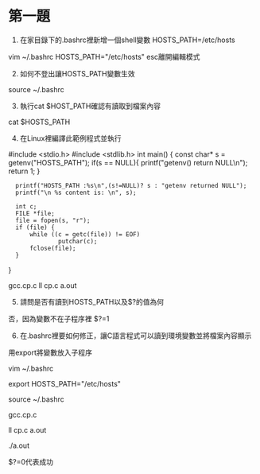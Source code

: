 # 第一題

1. 在家目錄下的.bashrc裡新增一個shell變數 HOSTS_PATH=/etc/hosts

  vim ~/.bashrc
  HOSTS_PATH="/etc/hosts"
  esc離開編輯模式

2. 如何不登出讓HOSTS_PATH變數生效
  
  source ~/.bashrc
  
3. 執行cat $HOST_PATH確認有讀取到檔案內容

  cat $HOSTS_PATH
  
4. 在Linux裡編譯此範例程式並執行
  
  #include <stdio.h>
  #include <stdlib.h>
  int main()
  {
      const char* s = getenv("HOSTS_PATH");
      if(s == NULL){
          printf("getenv() return NULL\n");
          return 1;
      }
    
      printf("HOSTS_PATH :%s\n",(s!=NULL)? s : "getenv returned NULL");
      printf("\n %s content is: \n", s);

      int c;
      FILE *file;
      file = fopen(s, "r");
      if (file) {
          while ((c = getc(file)) != EOF)
                  putchar(c);
          fclose(file);
      }
  }
  
  gcc.cp.c
  ll cp.c a.out
  
5. 請問是否有讀到HOSTS_PATH以及$?的值為何
  
  否，因為變數不在子程序裡
  $?=1
  
6. 在.bashrc裡要如何修正，讓C語言程式可以讀到環境變數並將檔案內容顯示
  
  用export將變數放入子程序
  
  vim ~/.bashrc
  
  export HOSTS_PATH="/etc/hosts"
  
  source ~/.bashrc
  
  gcc.cp.c
  
  ll cp.c a.out
  
  ./a.out
  
  $?=0代表成功
